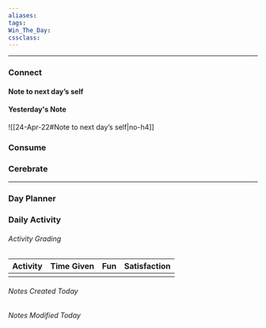 ```yaml
---
aliases:  
tags:
Win_The_Day:  
cssclass: 
---
```

---
### Connect 
#### Note to next day’s self
#### Yesterday's Note
 ![[24-Apr-22#Note to next day’s self|no-h4]]
### Consume
### Cerebrate

--- 
### Day Planner

### Daily Activity 
###### Activity Grading
| Activity | Time Given | Fun | Satisfaction |
| -------- | ---------- | --- | ------------ |
|  |            |     |              |

###### Notes Created Today
###### Notes Modified Today 



